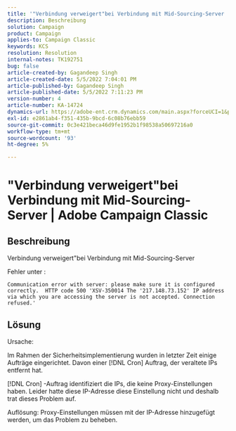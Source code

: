 ```yaml
---
title: '"Verbindung verweigert"bei Verbindung mit Mid-Sourcing-Server | Adobe Campaign Classic"'
description: Beschreibung
solution: Campaign
product: Campaign
applies-to: Campaign Classic
keywords: KCS
resolution: Resolution
internal-notes: TK192751
bug: false
article-created-by: Gagandeep Singh
article-created-date: 5/5/2022 7:04:01 PM
article-published-by: Gagandeep Singh
article-published-date: 5/5/2022 7:11:23 PM
version-number: 4
article-number: KA-14724
dynamics-url: https://adobe-ent.crm.dynamics.com/main.aspx?forceUCI=1&pagetype=entityrecord&etn=knowledgearticle&id=fb5b9f1e-a6cc-ec11-a7b5-6045bd00dd66
exl-id: e2861ab4-f351-435b-9bcd-6c08b76ebb59
source-git-commit: 0c3e421beca46d9fe1952b1f98538a50697216a0
workflow-type: tm+mt
source-wordcount: '93'
ht-degree: 5%

---
```


# &quot;Verbindung verweigert&quot;bei Verbindung mit Mid-Sourcing-Server | Adobe Campaign Classic

## Beschreibung



Verbindung verweigert&quot;bei Verbindung mit Mid-Sourcing-Server

Fehler unter : 


`Communication error with server: please make sure it is configured correctly.  HTTP code 500 'XSV-350014 The '217.148.73.152' IP address via which you are accessing the server is not accepted. Connection refused.'`


## Lösung

Ursache:

Im Rahmen der Sicherheitsimplementierung wurden in letzter Zeit einige Aufträge eingerichtet. Davon einer [!DNL Cron] Auftrag, der veraltete IPs entfernt hat.

[!DNL Cron] -Auftrag identifiziert die IPs, die keine Proxy-Einstellungen haben. Leider hatte diese IP-Adresse diese Einstellung nicht und deshalb trat dieses Problem auf.

Auflösung: Proxy-Einstellungen müssen mit der IP-Adresse hinzugefügt werden, um das Problem zu beheben.
